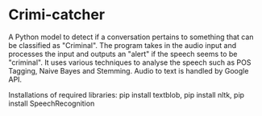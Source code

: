 # Crimi-catcher

A Python model to detect if a conversation pertains to something that can be classified as "Criminal". The program takes in the audio input and processes the input and outputs an "alert" if the speech seems to be "criminal". 
It uses various techniques to analyse the speech such as POS Tagging, Naive Bayes and Stemming. Audio to text is handled by Google API.

Installations of required libraries:
pip install textblob, 
pip install nltk, 
pip install SpeechRecognition
